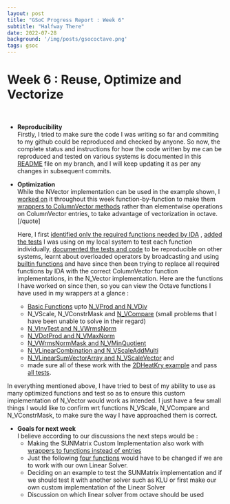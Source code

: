 ```yaml
---
layout: post
title: "GSoC Progress Report : Week 6"
subtitle: "Halfway There"
date: 2022-07-28
background: '/img/posts/gsococtave.png'
tags: gsoc
---
```


# Week 6 : Reuse, Optimize and Vectorize
<br>

- **Reproducibility** <br>
Firstly, I tried to make sure the code I was writing so far and commiting to my github could be reproduced and checked by anyone. So now, the complete status and instructions for how the code written by me can be reproduced and tested on various systems is documented in this [README](https://github.com/sarrah-basta/octave/tree/no_klu#:~:text=Code%20in%20The%20No%2DKLU%20Directory) file on my branch, and I will keep updating it as per any changes in subsequent commits. 

- **Optimization** <br>
  While the NVector implementation can be used in the example shown, I [worked on](https://github.com/sarrah-basta/octave/commit/2e2c2d760969dfd3a72c9d24fd9f9a89bad652ed#diff-a3d11327306987686626dcc14f7be068448172fa0825f72614fc6102c5e5cec9) it throughout this week function-by-function to make them [wrappers to ColumnVector methods](https://github.com/sarrah-basta/octave/commit/db668918125cf12446863da206fbf2cb4201029f#diff-77cc9dd91dc45ccce2e506f83099d81d2f672f369ad1701f6d22e0a655d35cb5) rather than elementwise operations on ColumnVector entries, to take advantage of vectorization in octave.
  [/quote]

  Here, I first [identified only the required functions needed by IDA](https://github.com/sarrah-basta/octave/commit/030a769ef21c370d6f1b38e65833d325e1eeed0c) , [added the tests](https://github.com/sarrah-basta/octave/commit/c720c8d30c284c1b79102496af0a45632d131a9e) I was using on my local system to test each function individually, [documented the tests and code](https://github.com/sarrah-basta/octave/commit/68bb1357a8cc33b3df4d9e58e68d818cca2dd436) to be reproducible on other systems, learnt about overloaded operators by broadcasting and using [builtin functions](https://github.com/sarrah-basta/octave/commit/0cb50d2a091704d3fa98cb0e5e7830c670e0a165) and have since then been 
  trying to replace all required functions by IDA with the correct ColumnVector function implementations, in the N_Vector implementation. Here are the functions I have worked on since then, so you can view the Octave functions I have used in my wrappers at a glance : 

  - [Basic Functions](https://github.com/sarrah-basta/octave/commit/db668918125cf12446863da206fbf2cb4201029f#diff-77cc9dd91dc45ccce2e506f83099d81d2f672f369ad1701f6d22e0a655d35cb5) upto [N_VProd and N_VDiv](https://github.com/sarrah-basta/octave/commit/2e2c2d760969dfd3a72c9d24fd9f9a89bad652ed)
  - N_VScale, N_VConstrMask and [N_VCompare](https://github.com/sarrah-basta/octave/commit/030a769ef21c370d6f1b38e65833d325e1eeed0c#diff-a3d11327306987686626dcc14f7be068448172fa0825f72614fc6102c5e5cec9R834-R850) (small problems that I have been unable to solve in their regard)
  - [N_VInvTest and N_VWrmsNorm](https://github.com/sarrah-basta/octave/commit/8988cdd523e6ce2c6bba89b5eabcb0ceefdb19a0)
  - [N_VDotProd and N_VMaxNorm](https://github.com/sarrah-basta/octave/commit/f0eb3b8b8077ef6c2458c57f97637e2fcfdee773)
  - [N_VWrmsNormMask and N_VMinQuotient](https://github.com/sarrah-basta/octave/commit/7d6aa80989628959fc29b276d1769d6eac784014)
  - [N_VLinearCombination and N_VScaleAddMulti](https://github.com/sarrah-basta/octave/commit/eda7701929f0264f0afdf06adad5282da4210049)
  - [N_VLinearSumVectorArray and N_VScaleVector](https://github.com/sarrah-basta/octave/commit/4576f2520fce9cd90dfab31da154f8fc25615b4f)
  and 
  - made sure all of these work with the [2DHeatKry example](https://github.com/sarrah-basta/octave/blob/no_klu/no-klu/src/kry_example.c) and pass [all tests](https://github.com/sarrah-basta/octave/blob/no_klu/no-klu/src/test_nvector_octave.cpp).

In everything mentioned above, I have tried to best of my ability to use as many optimized functions and test so as to ensure this custom implementation of N_Vector would work as intended. I just have a few small things I would like to confirm wrt functions N_VScale, N_VCompare and N_VConstrMask, to make sure the way I have approached them is correct. 

- **Goals for next week** <br>
  I believe according to our discussions the next steps would be : 
  - Making the SUNMatrix Custom Implementation also work with [wrappers to functions instead of entries](https://github.com/sarrah-basta/octave/blob/42ed2792119d4225341c6d8ca81e8b093225834e/no-klu/src/sunmatrix_oct.h#L80)
  - Just the following [four functions](https://sundials.readthedocs.io/en/latest/sunmatrix/SUNMatrix_package_links.html#sunmatrix-functions-used-by-ida) would have to be changed if we are to work with our own Linear Solver.
  - Deciding on an example to test the SUNMatrix implementation and if we should test it with another solver such as KLU or first make our own custom implementation of the Linear Solver
  - Discussion on which linear solver from octave should be used